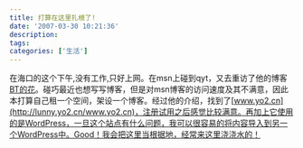 ```yaml
---
title: 打算在这里扎根了!
date: '2007-03-30 10:21:36'
description: 
tags: 
categories: ['生活']
---
```


在海口的这个下午,没有工作,只好上网。在msn上碰到qyt，又去重访了他的博客[BT的花](http://www.dup2.org/blog)。碰巧最近也想写写博客，但是对msn博客的访问速度及其不满意，因此本打算自己租一个空间，架设一个博客。经过他的介绍，找到了[www.yo2.cn](http://lunny.yo2.cn/www.yo2.cn)，注册试用之后感觉比较满意。再加上它使用的是WordPress，一旦这个站点有什么问题，我可以很容易的将内容导入到另一个WordPress中。Good！我会把这里当根据地，经常来这里浇浇水的！
